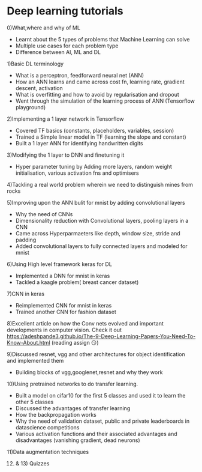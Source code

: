 # Deep learning tutorials
0)What,where and why of ML
- Learnt about the 5 types of problems that Machine Learning can solve
- Multiple use cases for each problem type
- Difference between AI, ML and DL
 
1)Basic DL terminology 
- What is a perceptron, feedforward neural net (ANN)
- How an ANN learns and came across cost fn, learning rate, gradient descent, activation
- What is overfitting and how to avoid by regularisation and dropout
- Went through the simulation of the learning process of ANN (Tensorflow playground)

2)Implementing a 1 layer network in Tensorflow
  - Covered TF basics (constants, placeholders, variables, session)
  - Trained a Simple linear model in TF (learning the slope and constant)  
  - Built a 1 layer ANN for identifying handwritten digits
  
3)Modifying the 1 layer to DNN and finetuning it
 - Hyper parameter tuning by Adding more layers, random weight initialisation, various activation fns and optimisers 

4)Tackling a real world problem wherein we need to distinguish mines from rocks

5)Improving upon the ANN bulit for mnist by adding convolutional layers
- Why the need of CNNs
- Dimensionality reduction with Convolutional layers, pooling layers in a CNN
- Came across Hyperparmaeters like depth, window size, stride and padding
- Added convolutional layers to fully connected layers and modeled for mnist

6)Using High level framework keras for DL
- Implemented a DNN for mnist in keras
- Tackled a kaagle problem( breast cancer dataset)

7)CNN in keras
- Reimplemented CNN for mnist in keras
- Trained another CNN for fashion dataset

8)Excellent article on how the Conv nets evolved and important developments in computer vision. Check it out
https://adeshpande3.github.io/The-9-Deep-Learning-Papers-You-Need-To-Know-About.html (reading assign :smirk:)

9)Discussed resnet, vgg and other architectures for object identification and implemented them
- Building blocks of vgg,googlenet,resnet and why they work

10)Using pretrained networks to do transfer learning.
- Built a model on cifar10 for the first 5 classes and used it to learn the other 5 classes
- Discussed the advantages of transfer learning
- How the backpropagation works
- Why the need of validation dataset, public and private leaderboards in datascience competitions
- Various activation functions and their associated advantages and disadvantages (vanishing gradient, dead neurons)

11)Data augmentation techniques

12) & 13) Quizzes
